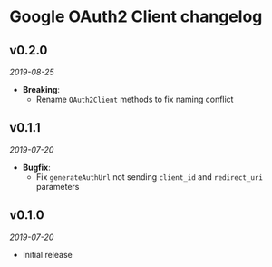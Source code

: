 # Google OAuth2 Client changelog

## v0.2.0
_2019-08-25_

 * **Breaking**:
   * Rename `OAuth2Client` methods to fix naming conflict

## v0.1.1
_2019-07-20_

 * **Bugfix**:
   * Fix `generateAuthUrl` not sending `client_id` and `redirect_uri` parameters

## v0.1.0
_2019-07-20_

 * Initial release
